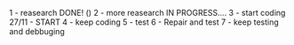1 - reasearch
    DONE! ()
2 - more reasearch
    IN PROGRESS....
3 - start coding
    27/11 - START
4 - keep coding
5 - test
6 - Repair and test
7 - keep testing and debbuging
